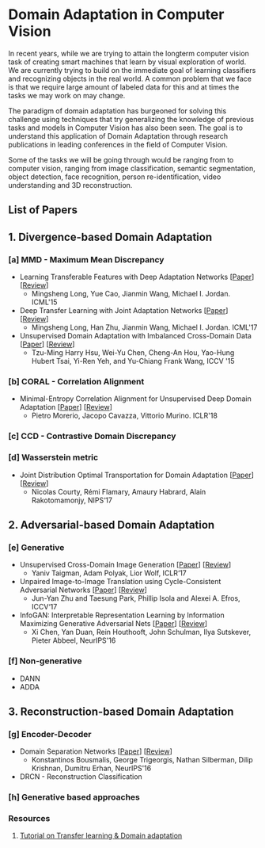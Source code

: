 # Domain Adaptation in Computer Vision


In recent years, while we are trying to attain the longterm computer vision task of creating smart machines that learn by visual exploration of world. We are currently trying to build on the immediate goal of learning classifiers and recognizing objects in the real world. A common problem that we face is that we require large amount of labeled data for this and at times the tasks we may work on may change. 

The paradigm of domain adaptation has burgeoned for solving this challenge using techniques that try generalizing the knowledge of previous tasks and models in Computer Vision has also been seen. The goal is to understand this application of Domain Adaptation through research publications in leading conferences in the field of Computer Vision.

Some of the tasks we will be going through would be ranging from to computer vision, ranging from image classification, semantic segmentation, object detection, face recognition, person re-identification, video understanding and 3D reconstruction.

## List of Papers
## 1. Divergence-based Domain Adaptation
### [a] MMD - Maximum Mean Discrepancy
- Learning Transferable Features with Deep Adaptation Networks [[Paper](https://arxiv.org/abs/1502.02791)] [[Review](https://github.com/tarujg/domain-adaptation-papers/blob/master/reviews/deep-adaptation-network.md)]
	- Mingsheng Long, Yue Cao, Jianmin Wang, Michael I. Jordan. ICML'15 
- Deep Transfer Learning with Joint Adaptation Networks [[Paper](https://arxiv.org/abs/1605.06636)] [[Review](https://github.com/tarujg/domain-adaptation-papers/blob/master/reviews/joint-adaptation-network.md)]
	- Mingsheng Long, Han Zhu, Jianmin Wang, Michael I. Jordan. ICML'17
- Unsupervised Domain Adaptation with Imbalanced Cross-Domain Data [[Paper](https://ieeexplore.ieee.org/document/7410826)] [[Review](https://github.com/tarujg/domain-adaptation-papers/blob/master/reviews/imbalanced-cross-domain.md)]
	- Tzu-Ming Harry Hsu, Wei-Yu Chen, Cheng-An Hou, Yao-Hung Hubert Tsai, Yi-Ren Yeh, and Yu-Chiang Frank Wang, ICCV '15

### [b] CORAL - Correlation Alignment
- Minimal-Entropy Correlation Alignment for Unsupervised Deep Domain Adaptation [[Paper](https://arxiv.org/abs/1711.10288)] [[Review](https://github.com/tarujg/domain-adaptation-papers/blob/master/reviews/min-entropy-coral.md)]
	- Pietro Morerio, Jacopo Cavazza, Vittorio Murino. ICLR'18 

### [c] CCD - Contrastive Domain Discrepancy
### [d] Wasserstein metric
- Joint Distribution Optimal Transportation for Domain Adaptation [[Paper](https://arxiv.org/abs/1705.08848)] [[Review](https://github.com/tarujg/domain-adaptation-papers/blob/master/reviews/joint-optimal-transport.md)]
	- Nicolas Courty, Rémi Flamary, Amaury Habrard, Alain Rakotomamonjy, NIPS‘17


## 2. Adversarial-based Domain Adaptation
### [e] Generative
- Unsupervised Cross-Domain Image Generation [[Paper](https://arxiv.org/abs/1611.02200)] [[Review](https://github.com/tarujg/domain-adaptation-papers/blob/master/reviews/cross-domain-image-gen.md)]
	- Yaniv Taigman, Adam Polyak, Lior Wolf, ICLR‘17
- Unpaired Image-to-Image Translation using Cycle-Consistent Adversarial Networks [[Paper](https://arxiv.org/abs/1703.10593)] [[Review](https://github.com/tarujg/domain-adaptation-papers/blob/master/reviews/cycle-gans.md)]
	- Jun-Yan Zhu and Taesung Park, Phillip Isola and Alexei A. Efros, ICCV‘17
- InfoGAN: Interpretable Representation Learning by Information Maximizing Generative Adversarial Nets [[Paper](https://arxiv.org/pdf/1606.03657)] [[Review](https://github.com/tarujg/domain-adaptation-papers/blob/master/reviews/infogans.md)]
	- Xi Chen, Yan Duan, Rein Houthooft, John Schulman, Ilya Sutskever, Pieter Abbeel, NeurIPS'16
### [f] Non-generative
- DANN
- ADDA
    
## 3. Reconstruction-based Domain Adaptation
### [g] Encoder-Decoder
- Domain Separation Networks [[Paper](https://arxiv.org/pdf/1608.0601)] [[Review](https://github.com/tarujg/domain-adaptation-papers/blob/master/reviews/domain-separation.md)]
	- Konstantinos Bousmalis, George Trigeorgis, Nathan Silberman, Dilip Krishnan, Dumitru Erhan, NeurIPS'16
- DRCN - Reconstruction Classification
### [h] Generative based approaches

### Resources
1. [Tutorial on Transfer learning & Domain adaptation](https://www.youtube.com/watch?v=MIsSuWsZtKE)
